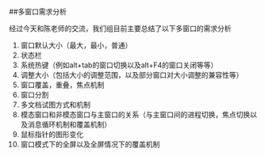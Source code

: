 ##多窗口需求分析

经过今天和陈老师的交流，我们组目前主要总结了以下多窗口的需求分析
  1. 窗口默认大小（最大，最小，普通） 
  2. 状态栏
  3. 系统热键（例如alt+tab的窗口切换以及alt+F4的窗口关闭等等）
  4. 调整大小（包括大小的调整范围，以及部分窗口对大小调整的兼容性等）
  5. 窗口覆盖，重叠，焦点机制
  6. 窗口分割
  7. 多文档试图方式和机制
  8. 模态窗口和非模态窗口与主窗口的关系（与主窗口间的进程切换，焦点切换以及消息循环机制和覆盖机制）
  9. 鼠标指针的图形变化
  10. 窗口模式下的全屏以及全屏情况下的覆盖机制

